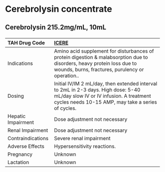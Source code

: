 # Cerebrolysin concentrate

## Cerebrolysin 215.2mg/mL, 10mL

##### 

| TAH Drug Code      | [ICERE](https://www.tahsda.org.tw/drugs/hissearch.php?drug_code=ICERE)                                                                                                             |
|:-------------------|:-----------------------------------------------------------------------------------------------------------------------------------------------------------------------------------|
| Indications        | Amino acid supplement for disturbances of protein digestion & malabsorption due to disorders, heavy protein loss due to wounds, burns, fractures, purulency or operation..         |
| Dosing             | Initial IV/IM 2 mL/day, then extended interval to 2mL in 2-3 days. High dose: 5-40 mL/day slow IV or IV infusion. A treatment cycles needs 10-15 AMP, may take a series of cycles. |
| Hepatic Impairment | Dose adjustment not necessary                                                                                                                                                      |
| Renal Impairment   | Dose adjustment not necessary                                                                                                                                                      |
| Contraindications  | Severe renal impairment                                                                                                                                                            |
| Adverse Effects    | Hypersensitivity reactions.                                                                                                                                                        |
| Pregnancy          | Unknown                                                                                                                                                                            |
| Lactation          | Unknown                                                                                                                                                                            |


